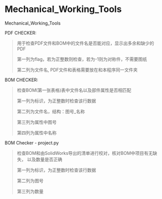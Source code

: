 # Mechanical_Working_Tools
Mechanical_Working_Tools

PDF CHECKER:

>   用于检查PDF文件和BOM中的文件名是否能对应，显示出多余和缺少的PDF
>
>   第一列为flag，若为正整数则检查，若为-1则为对称件，不需要图纸
>
>   第二列为文件名, PDF文件和表格需要放在和本程序同一文件夹

BOM CHECKER:

> 检查BOM(第一张表格)表中文件名以及部件属性是否相匹配
>
> 第一列为标识，为正整数时检查该行数据
>
> 第二列为文件名，结构：图号_名称
>
> 第三列为属性中图号
>
> 第四列为属性中名称

BOM Checker - project.py
>检查BOM和由SolidWorks导出的清单进行校对，核对BOM中项目有无缺失， 以及数量是否正确
>
>第一列为标识，为正整数时检查该行数据
>
>第二列为图号
>
>第三列为数量